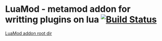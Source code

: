 # LuaMod - metamod addon for writting plugins on lua [![Build Status](https://travis-ci.com/Workbench-Team/luamod.svg?branch=dev)](https://travis-ci.com/Workbench-Team/luamod)
[LuaMod addon root dir](https://github.com/Workbench-Team/luamod_rootdir)

